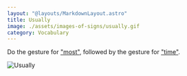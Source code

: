 ```yaml
---
layout: "@layouts/MarkdownLayout.astro"
title: Usually
image: ./assets/images-of-signs/usually.gif
category: Vocabulary
---
```


Do the gesture for ["most"](../most),
followed by the gesture for ["time"](../time).

![Usually](@signs/usually.gif)
